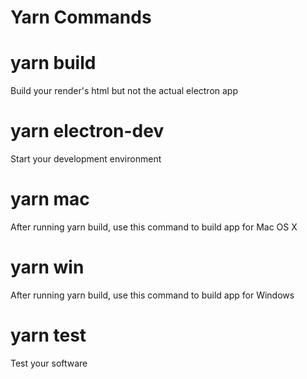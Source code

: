# Yarn Commands

# yarn build
Build your render's html but not the actual electron app

# yarn electron-dev
Start your development environment

# yarn mac
After running yarn build, use this command to build app for Mac OS X

# yarn win
After running yarn build, use this command to build app for Windows

# yarn test
Test your software